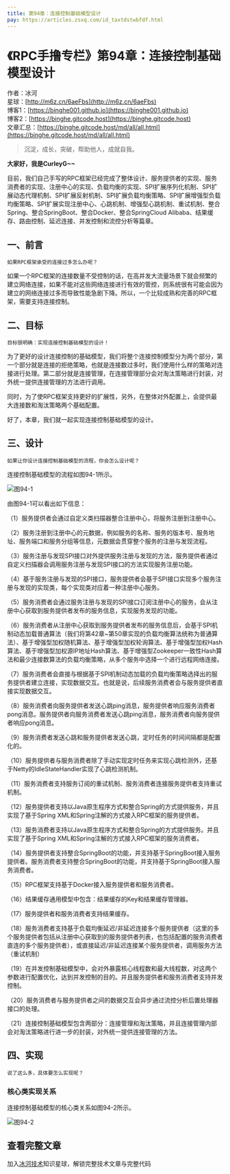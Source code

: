 ```yaml
---
title: 第94章：连接控制基础模型设计
pay: https://articles.zsxq.com/id_taxtdstwbfdf.html
---
```


# 《RPC手撸专栏》第94章：连接控制基础模型设计

作者：冰河
<br/>星球：[http://m6z.cn/6aeFbs](http://m6z.cn/6aeFbs)
<br/>博客1：[https://binghe001.github.io](https://binghe001.github.io)
<br/>博客2：[https://binghe.gitcode.host](https://binghe.gitcode.host)
<br/>文章汇总：[https://binghe.gitcode.host/md/all/all.html](https://binghe.gitcode.host/md/all/all.html)

> 沉淀，成长，突破，帮助他人，成就自我。

**大家好，我是CurleyG~~**

目前，我们自己手写的RPC框架已经完成了整体设计、服务提供者的实现、服务消费者的实现、注册中心的实现、负载均衡的实现、SPI扩展序列化机制、SPI扩展动态代理机制、SPI扩展反射机制、SPI扩展负载均衡策略、SPI扩展增强型负载均衡策略、SPI扩展实现注册中心、心跳机制、增强型心跳机制、重试机制、整合Spring、整合SpringBoot、整合Docker、整合SpringCloud Alibaba、结果缓存、路由控制、延迟连接、并发控制和流控分析等篇章。

## 一、前言

`如果RPC框架承受的连接过多怎么办呢？`

如果一个RPC框架的连接数量不受控制的话，在高并发大流量场景下就会频繁的建立网络连接，如果不能对这些网络连接进行有效的管控，则系统很有可能会因为建立的网络连接过多而导致性能急剧下降。所以，一个比较成熟和完善的RPC框架，需要支持连接控制。

## 二、目标

`目标很明确：实现连接控制基础模型的设计！`

为了更好的设计连接控制的基础模型，我们将整个连接控制模型分为两个部分，第一个部分就是连接的拒绝策略，也就是连接数过多时，我们使用什么样的策略对连接进行处理。第二部分就是连接管理，在连接管理部分会对淘汰策略进行封装，对外统一提供连接管理的方法进行调用。

同时，为了使RPC框架支持更好的扩展性，另外，在整体对外配置上，会提供最大连接数和淘汰策略两个基础配置。

好了，本章，我们就一起实现连接控制基础模型的设计。

## 三、设计

`如果让你设计连接控制基础模型的流程，你会怎么设计呢？`

连接控制基础模型的流程如图94-1所示。

![图94-1](https://binghe.gitcode.host/assets/images/middleware/rpc/rpc-2023-01-30-001.png)

由图94-1可以看出如下信息：

（1）服务提供者会通过自定义类扫描器整合注册中心，将服务注册到注册中心。

（2）服务注册到注册中心的元数据，例如服务的名称、服务的版本号、服务地址、服务端口和服务分组等信息，元数据会贯穿整个服务的注册与发现流程。

（3）服务注册与发现SPI接口对外提供服务注册与发现的方法，服务提供者通过自定义扫描器会调用服务注册与发现SPI接口的方法实现服务注册功能。

（4）基于服务注册与发现的SPI接口，服务提供者会基于SPI接口实现多个服务注册与发现的实现类，每个实现类对应着一种注册中心服务。

（5）服务消费者会通过服务注册与发现的SPI接口订阅注册中心的服务，会从注册中心获取到服务提供者发布的服务信息，实现服务发现的功能。

（6）服务消费者从注册中心获取到服务提供者发布的服务信息后，会基于SPI机制动态加载普通算法（我们将第42章~第50章实现的负载均衡算法统称为普通算法）、基于增强型加权随机算法、基于增强型加权轮询算法、基于增强型加权Hash算法、基于增强型加权源IP地址Hash算法、基于增强型Zookeeper一致性Hash算法和最少连接数算法的负载均衡策略，从多个服务中选择一个进行远程网络连接。

（7）服务消费者会直接与根据基于SPI机制动态加载的负载均衡策略选择出的服务提供者建立连接，实现数据交互。也就是说，后续服务消费者会与服务提供者直接实现数据交互。

（8）服务消费者向服务提供者发送心跳ping消息，服务提供者响应服务消费者pong消息。服务提供者向服务消费者发送心跳ping消息，服务消费者向服务提供者响应pong消息。

（9）服务消费者发送心跳和服务提供者发送心跳，定时任务的时间间隔都是配置化的。

（10）服务提供者与服务消费者除了手动实现定时任务来实现心跳检测外，还基于Netty的IdleStateHandler实现了心跳检测机制。

（11）服务消费者支持服务订阅的重试机制、服务消费者连接服务提供者支持重试机制。

（12）服务提供者支持以Java原生程序方式和整合Spring的方式提供服务，并且实现了基于Spring XML和Spring注解的方式接入RPC框架的服务提供者。

（13）服务消费者支持以Java原生程序方式和整合Spring的方式提供服务。并且实现了基于Spring XML和Spring注解的方式接入RPC框架的服务消费者。

（14）服务提供者支持整合SpringBoot的功能，并支持基于SpringBoot接入服务提供者。服务消费者支持整合SpringBoot的功能，并支持基于SpringBoot接入服务消费者。

（15）RPC框架支持基于Docker接入服务提供者和服务消费者。

（16）结果缓存通用模型中包含：结果缓存的Key和结果缓存管理器。

（17）服务提供者和服务消费者支持结果缓存。

（18）服务消费者支持基于负载均衡延迟/非延迟连接多个服务提供者（这里的多个服务提供者包括从注册中心获取到的服务提供者列表，也包括配置的服务消费者直连的多个服务提供者），或直接延迟/非延迟连接某个服务提供者，调用服务方法（重试机制）

（19）在并发控制基础模型中，会对外暴露核心线程数和最大线程数，对这两个参数进行配置优化，达到并发控制的目的。并且服务提供者和服务消费者支持并发控制。

（20）服务消费者与服务提供者之间的数据交互会异步通过流控分析后置处理器接口的处理。

（21）连接控制基础模型包含两部分：连接管理和淘汰策略，并且连接管理内部会对淘汰策略进行进一步的封装，对外统一提供连接管理的方法。

## 四、实现

`说了这么多，具体要怎么实现呢？`

### 核心类实现关系

连接控制基础模型的核心类关系如图94-2所示。

![图94-2](https://binghe.gitcode.host/assets/images/middleware/rpc/rpc-2023-01-30-002.png)

## 查看完整文章

加入[冰河技术](http://m6z.cn/6aeFbs)知识星球，解锁完整技术文章与完整代码
